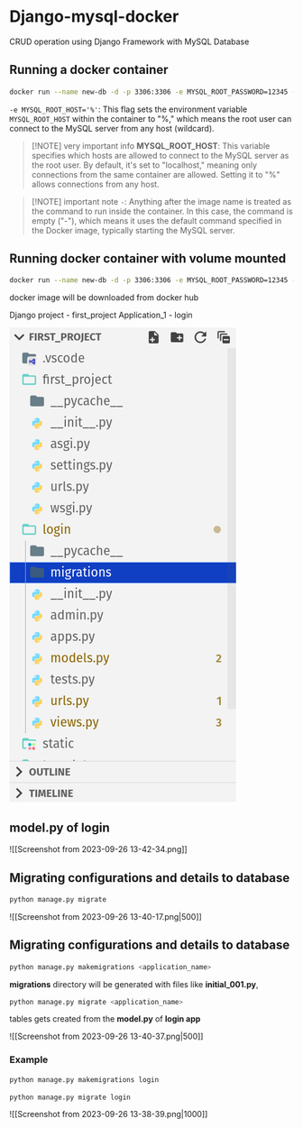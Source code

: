 # Django-mysql-docker

CRUD operation using Django Framework with MySQL Database 

## Running a docker container 

```bash
docker run --name new-db -d -p 3306:3306 -e MYSQL_ROOT_PASSWORD=12345 -e MYSQL_ROOT_HOST='%' mysql/mysql-server:8.0.0
```

`-e MYSQL_ROOT_HOST='%'`: This flag sets the environment variable `MYSQL_ROOT_HOST` within the container to "%," which means the root user can connect to the MySQL server from any host (wildcard).

> [!NOTE] very important info
> **MYSQL_ROOT_HOST**: This variable specifies which hosts are allowed to connect to the MySQL server as the root user. By default, it's set to "localhost," meaning only connections from the same container are allowed. Setting it to "%" allows connections from any host.

> [!NOTE] important note
> `-`: Anything after the image name is treated as the command to run inside the container. In this case, the command is empty ("-"), which means it uses the default command specified in the Docker image, typically starting the MySQL server.

## Running docker container with volume mounted

```bash
docker run --name new-db -d -p 3306:3306 -e MYSQL_ROOT_PASSWORD=12345 -e MYSQL_ROOT_HOST='%' -v /home/ik100047/Documents/container_data/:/var/lib/mysql mysql/mysql-server:8.0.0
```

docker image will be downloaded from docker hub

Django project - first_project
Application_1 - login

![](https://github.com/Arvindhh931/Django-mysql-docker/blob/main/Images/Screenshot%20from%202023-09-26%2013-43-31.png)

## model.py of login

![[Screenshot from 2023-09-26 13-42-34.png]]

## Migrating configurations and details to database

```python
python manage.py migrate
```

![[Screenshot from 2023-09-26 13-40-17.png|500]]

## Migrating configurations and details to database

```python
python manage.py makemigrations <application_name>
```

**migrations** directory will be generated with files like **initial_001.py**, 

```python
python manage.py migrate <application_name>
```

tables gets created from the **model.py** of **login app**

![[Screenshot from 2023-09-26 13-40-37.png|500]]

### Example 

```python
python manage.py makemigrations login
```

```python
python manage.py migrate login
```

![[Screenshot from 2023-09-26 13-38-39.png|1000]]

